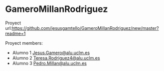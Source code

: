 # GameroMillanRodriguez
Proyect url:https://github.com/jesusgamtello/GameroMillanRodriguez/new/master?readme=1

Proyect members:
- Alumno 1 Jesus.Gamero@alu.uclm.es
- Alumno 2 Teresa.Rodriguez4@alu.uclm.es
- Alumno 3 Pedro.Millan@alu.uclm.es
